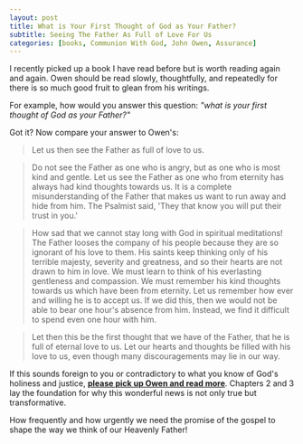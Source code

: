 ```yaml
---
layout: post
title: What is Your First Thought of God as Your Father?
subtitle: Seeing The Father As Full of Love For Us
categories: [books, Communion With God, John Owen, Assurance]
---
```



I recently picked up a book I have read before but is worth reading again and again. Owen should be read slowly, thoughtfully, and repeatedly for there is so much good fruit to glean from his writings.

For example, how would you answer this question: *"what is your first thought of God as your Father?"*

<!-- *read more* -->

Got it? Now compare your answer to Owen's:

> Let us then see the Father as full of love to us.

> Do not see the Father as one who is angry, but as one who is most kind and gentle. Let us see the Father as one who from eternity has always had kind thoughts towards us. It is a complete misunderstanding of the Father that makes us want to run away and hide from him. The Psalmist said, 'They that know you will put their trust in you.' 

> How sad that we cannot stay long with God in spiritual meditations! The Father looses the company of his people because they are so ignorant of his love to them. His saints keep thinking only of his terrible majesty, severity and greatness, and so their hearts are not drawn to him in love. We must learn to think of his everlasting gentleness and compassion. We must remember his kind thoughts towards us which have been from eternity. Let us remember how ever and willing he is to accept us. If we did this, then we would not be able to bear one hour's absence from him. Instead, we find it difficult to spend even one hour with him. 

> Let then this be the first thought that we have of the Father, that he is full of eternal love to us. Let our hearts and thoughts be filled with his love to us, even though many discouragements may lie in our way.

If this sounds foreign to you or contradictory to what you know of God's holiness and justice, **[please pick up Owen and read more](https://banneroftruth.org/us/store/christian-living/communion-with-god/)**. Chapters 2 and 3 lay the foundation for why this wonderful news is not only true but transformative. 

How frequently and how urgently we need the promise of the gospel to shape the way we think of our Heavenly Father!


